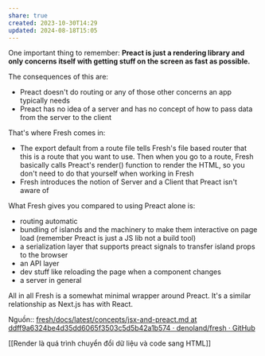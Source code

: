 ```yaml
---
share: true
created: 2023-10-30T14:29
updated: 2024-08-18T15:05
---
```

One important thing to remember: **Preact is just a rendering library and only concerns itself with getting stuff on the screen as fast as possible.**

The consequences of this are:

- Preact doesn't do routing or any of those other concerns an app typically needs
- Preact has no idea of a server and has no concept of how to pass data from the server to the client

That's where Fresh comes in:

- The export default from a route file tells Fresh's file based router that this is a route that you want to use. Then when you go to a route, Fresh basically calls Preact's render() function to render the HTML, so you don't need to do that yourself when working in Fresh
- Fresh introduces the notion of Server and a Client that Preact isn't aware of

What Fresh gives you compared to using Preact alone is:

- routing automatic
- bundling of islands and the machinery to make them interactive on page load (remember Preact is just a JS lib not a build tool)
- a serialization layer that supports preact signals to transfer island props to the browser
- an API layer
- dev stuff like reloading the page when a component changes
- a server in general

All in all Fresh is a somewhat minimal wrapper around Preact. It's a similar relationship as Next.js has with React.

Nguồn:: [fresh/docs/latest/concepts/jsx-and-preact.md at ddff9a6324be4d35dd6065f3503c5d5b42a1b574 · denoland/fresh · GitHub](https://github.com/denoland/fresh/blob/ddff9a6324be4d35dd6065f3503c5d5b42a1b574/docs/latest/concepts/jsx-and-preact.md)

[[Render là quá trình chuyển đổi dữ liệu và code sang HTML]]